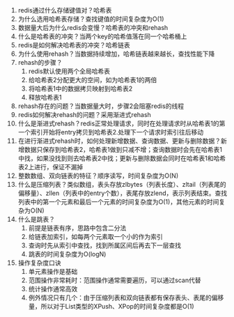 1. redis通过什么存储键值对？哈希表
2. 为什么选用哈希表存储？查找键值的时间复杂度为O(1)
3. 数据量大后为什么redis会变慢？哈希表的冲突和rehash
4. 什么是哈希表的冲突？当两个key的哈希值落在同一个哈希桶上
5. redis是如何解决哈希表的冲突？哈希链表
6. 为什么使用rehash？当数据持续增加，哈希链表越来越长，查找性能下降
7. rehash的步骤？
   1. redis默认使用两个全局哈希表
   2. 给哈希表2分配更大的空间，如为哈希表1的两倍
   3. 将哈希表1中的数据拷贝映射到哈希表2
   4. 释放哈希表1
8. rehash存在的问题？当数据量大时，步骤2会阻塞redis的线程
9. redis如何解决rehash的问题？采用渐进式rehash
10. 什么是渐进式rehash？redis正常处理请求，同时在处理请求时从哈希表1的第一个索引开始将entry拷贝到哈希表2.处理下一个请求时索引往后移动
11. 在进行渐进式rehash时，如何处理新增数据、查询数据、更新与删除数据？新增数据只保存到哈希表2，哈希表1做到只减不增；查询数据时会先在哈希表1中找，如果没找到则去哈希表2中找；更新与删除数据会同时在哈希表1和哈希表2上进行，保证不漏掉
12. 整数数组、双向链表的特征？顺序读写，时间复杂度为O(N)
13. 什么是压缩列表？类似数组，表头存放zlbytes（列表长度）、zltail（列表尾的偏移量）、zllen（列表中的entry个数），表尾存放zlend，表示列表结束。查找列表中的第一个元素和最后一个元素的时间复杂度为O(1)，其他元素的时间复杂为O(N)
14. 什么是跳表？
    1. 前提是链表有序，思路中包含二分法
    2. 给链表加索引，如每两个元素取一个小的作为索引
    3. 查询时先从索引中查找，找到所属区间后再去下一层查找
    4. 跳表的时间复杂度为O(logN)
15. 操作复杂度口诀
    1. 单元素操作是基础
    2. 范围操作非常耗时：范围操作通常需要遍历，可以通过scan代替
    3. 统计操作通常高效
    4. 例外情况只有几个：由于压缩列表和双向链表都有保存表头、表尾的偏移量，所以对于List类型的XPush、XPop的时间复杂度都是O(1)
